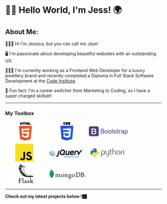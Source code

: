 # 👋🏽 Hello World, I'm Jess! 🌍

## About Me:

🙋🏾‍♀️ Hi I'm Jessica, but you can call me Jess!

🖥️ I'm passionate about developing beautiful websites with an outstanding UX. 

👩🏾‍💻 I'm currently working as a Frontend Web Developer for a luxury jewellery brand and recently completed a Diploma in Full Stack Software Development at the <a href="https://codeinstitute.net">Code Institute</a>.

🌟 Fun fact: I'm a career switcher from Marketing to Coding, so I have a super charged skillset!

____

### My Toolbox

<img src="images/html5.png" alt="HTML5 Logo" width="130"> <img src="images/css3.png" alt="CSS3 Logo" width="130"> <img src="images/bootstrap.png" alt="Bootstrap Logo" width="130"> <img src="images/javascript.png" alt="JavaScript Logo" width="130"> <img src="images/jquery.png" alt="jQuery Logo" width="130"> <img src="images/python.png" alt="Python Logo" width="130"> <img src="images/flask.png" alt="Flask Logo" width="130"> <img src="images/mongodb.png" alt="MongoDB Logo" width="130">

____

**Check out my latest projects below 👇🏾**
